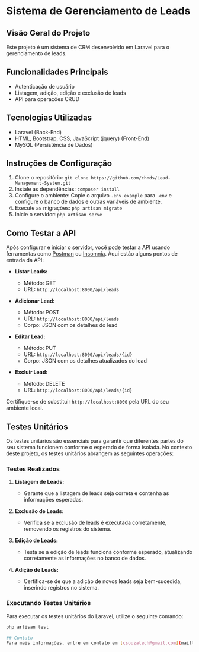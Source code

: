 # Sistema de Gerenciamento de Leads

## Visão Geral do Projeto
Este projeto é um sistema de CRM desenvolvido em Laravel para o gerenciamento de leads.

## Funcionalidades Principais
- Autenticação de usuário
- Listagem, adição, edição e exclusão de leads
- API para operações CRUD

## Tecnologias Utilizadas
- Laravel (Back-End)
- HTML, Bootstrap, CSS, JavaScript (jquery) (Front-End)
- MySQL (Persistência de Dados)

## Instruções de Configuração
1. Clone o repositório: `git clone https://github.com/chnds/Lead-Management-System.git`
2. Instale as dependências: `composer install`
3. Configure o ambiente: Copie o arquivo `.env.example` para `.env` e configure o banco de dados e outras variáveis de ambiente.
4. Execute as migrações: `php artisan migrate`
5. Inicie o servidor: `php artisan serve`

## Como Testar a API
Após configurar e iniciar o servidor, você pode testar a API usando ferramentas como [Postman](https://www.postman.com/) ou [Insomnia](https://insomnia.rest/). Aqui estão alguns pontos de entrada da API:

- **Listar Leads:**
  - Método: GET
  - URL: `http://localhost:8000/api/leads`

- **Adicionar Lead:**
  - Método: POST
  - URL: `http://localhost:8000/api/leads`
  - Corpo: JSON com os detalhes do lead

- **Editar Lead:**
  - Método: PUT
  - URL: `http://localhost:8000/api/leads/{id}`
  - Corpo: JSON com os detalhes atualizados do lead

- **Excluir Lead:**
  - Método: DELETE
  - URL: `http://localhost:8000/api/leads/{id}`

Certifique-se de substituir `http://localhost:8000` pela URL do seu ambiente local.

## Testes Unitários

Os testes unitários são essenciais para garantir que diferentes partes do seu sistema funcionem conforme o esperado de forma isolada. No contexto deste projeto, os testes unitários abrangem as seguintes operações:

### Testes Realizados

1. **Listagem de Leads:**
   - Garante que a listagem de leads seja correta e contenha as informações esperadas.

2. **Exclusão de Leads:**
   - Verifica se a exclusão de leads é executada corretamente, removendo os registros do sistema.

3. **Edição de Leads:**
   - Testa se a edição de leads funciona conforme esperado, atualizando corretamente as informações no banco de dados.

4. **Adição de Leads:**
   - Certifica-se de que a adição de novos leads seja bem-sucedida, inserindo registros no sistema.

### Executando Testes Unitários

Para executar os testes unitários do Laravel, utilize o seguinte comando:

```bash
php artisan test

## Contato
Para mais informações, entre em contato em [csouzatech@gmail.com](mailto:csouzatech@gmail.com).

